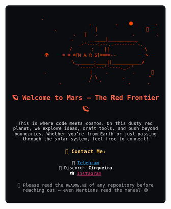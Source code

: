 <div align="center" style="font-family: monospace; background-color: #0b0c10; color: #f2f2f2; padding: 20px; border-radius: 10px;">
  <pre style="font-size: 14px;">
<span style="color: #ff4500;">           .                                                      .
                            .         .    🌑        .
            .              |                  🌌
                       .   |   .             .        .
              .        ____|___________
                   .-'----:---..--------`-.
                 /       :    ||             \
        🌍     = = =[M A R S]====--           >
                 \_______:____||___________/
                     `-----'---''----._.-'      
          .                |     .         .      🚀
                          / \         .         *
              .          '   '          .      .
</span>
  </pre>

  <h2 style="color: #ff6347; margin-top: -20px;">🪐 Welcome to Mars — The Red Frontier 🪐</h2>

  <p style="color: #dcdcdc; max-width: 600px;">
    This is where code meets cosmos. On this dusty red planet, we explore ideas, craft tools, and push beyond boundaries.
    Whether you’re from Earth or just passing through the solar system, feel free to connect!
  </p>

  <h3 style="color: #ffcc70;">📡 Contact Me:</h3>
  <ul style="list-style: none; padding: 0; color: #f2f2f2;">
    <li>📨 <a href="https://t.me/DIEZGOD" style="color: #1da1f2;">Telegram</a></li>
    <li>💬 Discord: <strong>Cirqueira</strong></li>
    <li>📷 <a href="https://www.instagram.com/BRAYAN" style="color: #e1306c;">Instagram</a></li>
  </ul>

  <p style="color: #aaaaaa; font-size: 14px; max-width: 500px;">
    🚀 Please read the <code>README.md</code> of any repository before reaching out — even Martians read the manual 😅
  </p>
</div>
